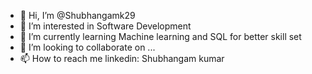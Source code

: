 - 👋 Hi, I’m @Shubhangamk29
- 👀 I’m interested in Software Development
- 🌱 I’m currently learning Machine learning and SQL for better skill set
- 💞️ I’m looking to collaborate on ...
- 📫 How to reach me linkedin: Shubhangam kumar

<!---
Shubhangamk29/Shubhangamk29 is a ✨ special ✨ repository because its `README.md` (this file) appears on your GitHub profile.
You can click the Preview link to take a look at your changes.
--->
